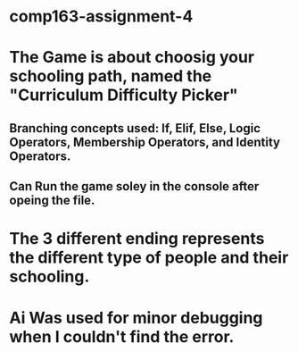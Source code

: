 # comp163-assignment-4
# The Game is about choosig your schooling path, named the "Curriculum Difficulty Picker"
## Branching concepts used: If, Elif, Else, Logic Operators, Membership Operators, and Identity Operators.
## Can Run the game soley in the console after opeing the file.
# The 3 different ending represents the different type of people and their schooling.
# Ai Was used for minor debugging when I couldn't find the error.
